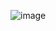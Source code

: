 ![image](https://github.com/DanteDeFlorencia77/DB/assets/4090490/b58eae57-032b-4767-92b5-042abe47f59d)
